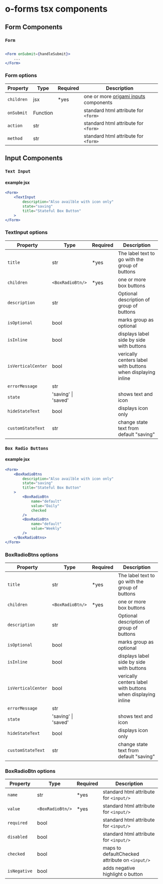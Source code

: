 # o-forms tsx components

## Form Components

### `Form`

```jsx

<Form onSubmit={handleSubmit}>
	...
</Form>

```
### Form options
| Property | Type | Required | Description |
| ------------- | ------ | -------- | ------------------------- |
| `children` | jsx | *yes | one or more [origami inputs](#input-components) components  |
| `onSubmit` | Function |  | standard html attribute for `<form>` |
| `action` | str |  | standard html attribute for `<form>` |
| `method` | str |  | standard html attribute for `<form>` |



## Input Components

### `Text Input`
#### example jsx
```jsx
<Form>
	<TextInput
		description="Also availble with icon only"
		state="saving"
		title="Stateful Box Button"
	>
</Form>
```

### TextInput options
| Property | Type | Required | Description |
| ------------- | ------ | -------- | ------------------------- |
| `title` | str | *yes | The label text to go with the group of buttons |
| `children` | `<BoxRadioBtn/>` | *yes | one or more box buttons |
| `description` | str |  | Optional description of group of buttons |
| `isOptional` | bool |  | marks group as optional |
| `isInline` | bool |  | displays label side by side with buttons |
| `isVerticalCenter` | bool |  | verically centers label with buttons when displaying inline |
| `errorMessage` | str |  | |
| `state` | 'saving' \| 'saved' |  | shows text and icon |
| `hideStateText` | bool |  | displays icon only |
| `customStateText` | str |  | change state text from default "saving" |



### `Box Radio Buttons`
#### example jsx
```jsx
<Form>
	<BoxRadioBtns
		description="Also availble with icon only"
		state="saving"
		title="Stateful Box Button"
	>
		<BoxRadioBtn
			name="default"
			value="Daily"
			checked
		/>
		<BoxRadioBtn
			name="default"
			value="Weekly"
		/>
	</BoxRadioBtns>
</Form>
```

### BoxRadioBtns options
| Property | Type | Required | Description |
| ------------- | ------ | -------- | ------------------------- |
| `title` | str | *yes | The label text to go with the group of buttons |
| `children` | `<BoxRadioBtn/>` | *yes | one or more box buttons |
| `description` | str |  | Optional description of group of buttons |
| `isOptional` | bool |  | marks group as optional |
| `isInline` | bool |  | displays label side by side with buttons |
| `isVerticalCenter` | bool |  | verically centers label with buttons when displaying inline |
| `errorMessage` | str |  | |
| `state` | 'saving' \| 'saved' |  | shows text and icon |
| `hideStateText` | bool |  | displays icon only |
| `customStateText` | str |  | change state text from default "saving" |

### BoxRadioBtn options

| Property | Type | Required | Description |
| ------------- | ------ | -------- | ------------------------- |
| `name` | str | *yes | standard html attribute for `<input/>` |
| `value` | `<BoxRadioBtn/>` | *yes | standard html attribute for `<input/>` |
| `required` | bool |  |standard html attribute for `<input/>` |
| `disabled` | bool |  | standard html attribute for `<input/>` |
| `checked` | bool |  | maps to defaultChecked attribute on `<input/>` |
| `isNegative` | bool |  | adds negative highlight o button |
